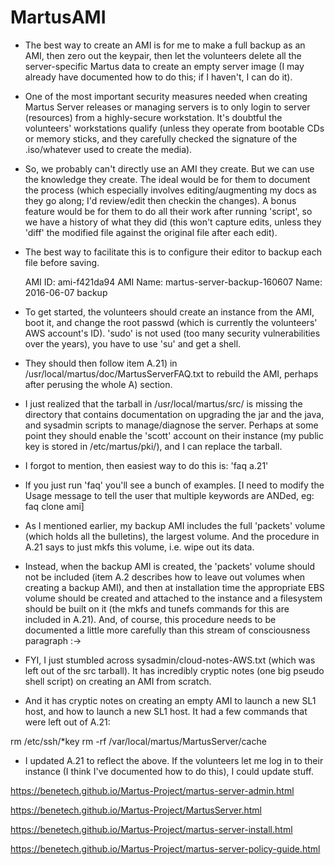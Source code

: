 # MartusAMI

* The best way to create an AMI is for me to make a full backup as an AMI, then zero out the keypair, then let the volunteers delete all the server-specific Martus data to create an empty server image (I may already have documented how to do this; if I haven't, I can do it).

* One of the most important security measures needed when creating Martus Server releases or managing servers is to only login to server (resources) from a highly-secure workstation.  It's doubtful the volunteers' workstations qualify (unless they operate from bootable CDs or memory sticks, and they carefully checked the signature of the .iso/whatever used to create the media).

* So, we probably can't directly use an AMI they create.  But we can use the knowledge they create.  The ideal would be for them to document the process (which especially involves editing/augmenting my docs as they go along; I'd review/edit then checkin the changes).  A bonus feature would be for them to do all their work after running 'script', so we have a history of what they did (this won't capture edits, unless they 'diff' the modified file against the original file after each edit).

* The best way to facilitate this is to configure their editor to backup each file before saving.

  AMI ID: ami-f421da94
  AMI Name: martus-server-backup-160607
  Name: 2016-06-07 backup
  

* To get started, the volunteers should create an instance from the AMI, boot it, and change the root passwd (which is currently the volunteers' AWS account's ID).  'sudo' is not used (too many security vulnerabilities over the years), you have to use 'su' and get a shell.
 
* They should then follow item A.21) in /usr/local/martus/doc/MartusServerFAQ.txt to rebuild the AMI, perhaps after perusing the whole A) section.
  
  
* I just realized that the tarball in /usr/local/martus/src/ is missing the directory that contains documentation on upgrading the jar and the java, and sysadmin scripts to manage/diagnose the server. Perhaps at some point they should enable the 'scott' account on their instance (my public key is stored in /etc/martus/pki/), and I can replace the tarball.


* I forgot to mention, then easiest way to do this is: 'faq a.21'
* If you just run 'faq' you'll see a bunch of examples.  [I need to modify the Usage message to tell the user that multiple keywords are ANDed, eg: faq clone ami]

* As I mentioned earlier, my backup AMI includes the full 'packets' volume (which holds all the bulletins), the largest volume.  And the procedure in A.21 says to just mkfs this volume, i.e. wipe out its data.

* Instead, when the backup AMI is created, the 'packets' volume should not be included (item A.2 describes how to leave out volumes when creating a backup AMI), and then at installation time the appropriate EBS volume should be created and attached to the instance and a filesystem should be built on it (the mkfs and tunefs commands for this are included in A.21).  And, of course, this procedure needs to be documented a little more carefully than this stream of consciousness paragraph :->

* FYI, I just stumbled across sysadmin/cloud-notes-AWS.txt (which was left out of the src tarball).  It has incredibly cryptic notes (one big pseudo shell script) on creating an AMI from scratch.

* And it has cryptic notes on creating an empty AMI to launch a new SL1 host, and how to launch a new SL1 host.  It had a few commands that were left out of A.21:

rm /etc/ssh/*key
rm -rf /var/local/martus/MartusServer/cache

* I updated A.21 to reflect the above. If the volunteers let me log in to their instance (I think I've documented how to do this), I could update stuff.


https://benetech.github.io/Martus-Project/martus-server-admin.html

https://benetech.github.io/Martus-Project/MartusServer.html

https://benetech.github.io/Martus-Project/martus-server-install.html

https://benetech.github.io/Martus-Project/martus-server-policy-guide.html


